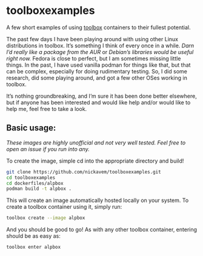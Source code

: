 # toolboxexamples
A few short examples of using [toolbox](https://github.com/containers/toolbox) containers to their fullest potential.

The past few days I have been playing around with using other Linux distributions in toolbox. It’s something I think of every once in a while. *Darn I’d really like a package from the AUR* or *Debian’s libraries would be useful right now.* Fedora is close to perfect, but I am sometimes missing little things. In the past, I have used vanilla podman for things like that, but that can be complex, especially for doing rudimentary testing. So, I did some research, did some playing around, and got a few other OSes working in toolbox.

It’s nothing groundbreaking, and I’m sure it has been done better elsewhere, but if anyone has been interested and would like help and/or would like to help me, feel free to take a look.

## Basic usage:

*These images are highly unofficial and not very well tested. Feel free to open an issue if you run into any.*

To create the image, simple cd into the appropriate directory and build!

```sh
git clone https://github.com/nickavem/toolboxexamples.git
cd toolboxexamples
cd dockerfiles/alpbox
podman build -t alpbox .
```

This will create an image automatically hosted locally on your system. To create a toolbox container using it, simply run:

```sh
toolbox create --image alpbox
```

And you should be good to go! As with any other toolbox container, entering should be as easy as:
```sh
toolbox enter alpbox
```
